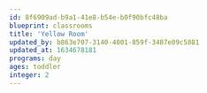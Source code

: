 ```yaml
---
id: 8f6909ad-b9a1-41e8-b54e-b0f90bfc48ba
blueprint: classrooms
title: 'Yellow Room'
updated_by: b863e707-3140-4001-859f-3487e09c5881
updated_at: 1634678181
programs: day
ages: toddler
integer: 2
---
```

